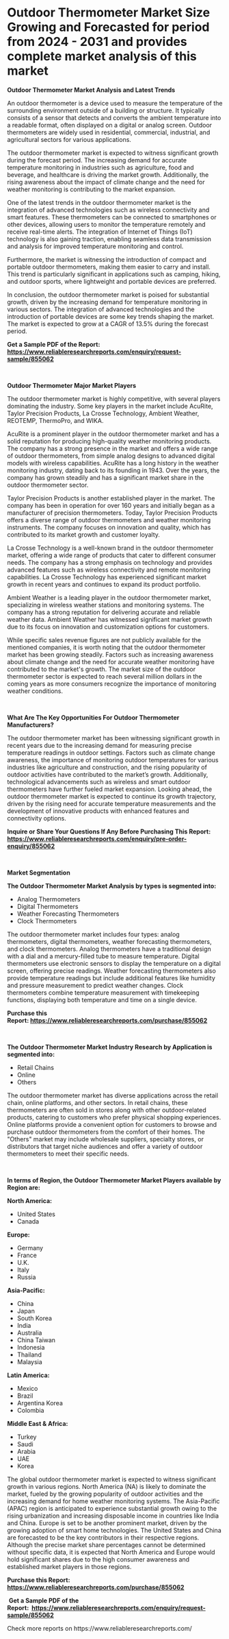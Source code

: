 <p><h1>Outdoor Thermometer Market Size Growing and Forecasted for period from 2024 - 2031 and provides complete market analysis of this market</h1></p><p><strong>Outdoor Thermometer Market Analysis and Latest Trends</strong></p>
<p><p>An outdoor thermometer is a device used to measure the temperature of the surrounding environment outside of a building or structure. It typically consists of a sensor that detects and converts the ambient temperature into a readable format, often displayed on a digital or analog screen. Outdoor thermometers are widely used in residential, commercial, industrial, and agricultural sectors for various applications.</p><p>The outdoor thermometer market is expected to witness significant growth during the forecast period. The increasing demand for accurate temperature monitoring in industries such as agriculture, food and beverage, and healthcare is driving the market growth. Additionally, the rising awareness about the impact of climate change and the need for weather monitoring is contributing to the market expansion.</p><p>One of the latest trends in the outdoor thermometer market is the integration of advanced technologies such as wireless connectivity and smart features. These thermometers can be connected to smartphones or other devices, allowing users to monitor the temperature remotely and receive real-time alerts. The integration of Internet of Things (IoT) technology is also gaining traction, enabling seamless data transmission and analysis for improved temperature monitoring and control.</p><p>Furthermore, the market is witnessing the introduction of compact and portable outdoor thermometers, making them easier to carry and install. This trend is particularly significant in applications such as camping, hiking, and outdoor sports, where lightweight and portable devices are preferred.</p><p>In conclusion, the outdoor thermometer market is poised for substantial growth, driven by the increasing demand for temperature monitoring in various sectors. The integration of advanced technologies and the introduction of portable devices are some key trends shaping the market. The market is expected to grow at a CAGR of 13.5% during the forecast period.</p></p>
<p><strong>Get a Sample PDF of the Report:&nbsp; <a href="https://www.reliableresearchreports.com/enquiry/request-sample/855062">https://www.reliableresearchreports.com/enquiry/request-sample/855062</a></strong></p>
<p>&nbsp;</p>
<p><strong>Outdoor Thermometer Major Market Players</strong></p>
<p><p>The outdoor thermometer market is highly competitive, with several players dominating the industry. Some key players in the market include AcuRite, Taylor Precision Products, La Crosse Technology, Ambient Weather, REOTEMP, ThermoPro, and WIKA.</p><p>AcuRite is a prominent player in the outdoor thermometer market and has a solid reputation for producing high-quality weather monitoring products. The company has a strong presence in the market and offers a wide range of outdoor thermometers, from simple analog designs to advanced digital models with wireless capabilities. AcuRite has a long history in the weather monitoring industry, dating back to its founding in 1943. Over the years, the company has grown steadily and has a significant market share in the outdoor thermometer sector.</p><p>Taylor Precision Products is another established player in the market. The company has been in operation for over 160 years and initially began as a manufacturer of precision thermometers. Today, Taylor Precision Products offers a diverse range of outdoor thermometers and weather monitoring instruments. The company focuses on innovation and quality, which has contributed to its market growth and customer loyalty.</p><p>La Crosse Technology is a well-known brand in the outdoor thermometer market, offering a wide range of products that cater to different consumer needs. The company has a strong emphasis on technology and provides advanced features such as wireless connectivity and remote monitoring capabilities. La Crosse Technology has experienced significant market growth in recent years and continues to expand its product portfolio.</p><p>Ambient Weather is a leading player in the outdoor thermometer market, specializing in wireless weather stations and monitoring systems. The company has a strong reputation for delivering accurate and reliable weather data. Ambient Weather has witnessed significant market growth due to its focus on innovation and customization options for customers.</p><p>While specific sales revenue figures are not publicly available for the mentioned companies, it is worth noting that the outdoor thermometer market has been growing steadily. Factors such as increasing awareness about climate change and the need for accurate weather monitoring have contributed to the market's growth. The market size of the outdoor thermometer sector is expected to reach several million dollars in the coming years as more consumers recognize the importance of monitoring weather conditions.</p></p>
<p>&nbsp;</p>
<p><strong>What Are The Key Opportunities For Outdoor Thermometer Manufacturers?</strong></p>
<p><p>The outdoor thermometer market has been witnessing significant growth in recent years due to the increasing demand for measuring precise temperature readings in outdoor settings. Factors such as climate change awareness, the importance of monitoring outdoor temperatures for various industries like agriculture and construction, and the rising popularity of outdoor activities have contributed to the market’s growth. Additionally, technological advancements such as wireless and smart outdoor thermometers have further fueled market expansion. Looking ahead, the outdoor thermometer market is expected to continue its growth trajectory, driven by the rising need for accurate temperature measurements and the development of innovative products with enhanced features and connectivity options.</p></p>
<p><strong>Inquire or Share Your Questions If Any Before Purchasing This Report: <a href="https://www.reliableresearchreports.com/enquiry/pre-order-enquiry/855062">https://www.reliableresearchreports.com/enquiry/pre-order-enquiry/855062</a></strong></p>
<p>&nbsp;</p>
<p><strong>Market Segmentation</strong></p>
<p><strong>The Outdoor Thermometer Market Analysis by types is segmented into:</strong></p>
<p><ul><li>Analog Thermometers</li><li>Digital Thermometers</li><li>Weather Forecasting Thermometers</li><li>Clock Thermometers</li></ul></p>
<p><p>The outdoor thermometer market includes four types: analog thermometers, digital thermometers, weather forecasting thermometers, and clock thermometers. Analog thermometers have a traditional design with a dial and a mercury-filled tube to measure temperature. Digital thermometers use electronic sensors to display the temperature on a digital screen, offering precise readings. Weather forecasting thermometers also provide temperature readings but include additional features like humidity and pressure measurement to predict weather changes. Clock thermometers combine temperature measurement with timekeeping functions, displaying both temperature and time on a single device.</p></p>
<p><strong>Purchase this Report:&nbsp;<a href="https://www.reliableresearchreports.com/purchase/855062">https://www.reliableresearchreports.com/purchase/855062</a></strong></p>
<p>&nbsp;</p>
<p><strong>The Outdoor Thermometer Market Industry Research by Application is segmented into:</strong></p>
<p><ul><li>Retail Chains</li><li>Online</li><li>Others</li></ul></p>
<p><p>The outdoor thermometer market has diverse applications across the retail chain, online platforms, and other sectors. In retail chains, these thermometers are often sold in stores along with other outdoor-related products, catering to customers who prefer physical shopping experiences. Online platforms provide a convenient option for customers to browse and purchase outdoor thermometers from the comfort of their homes. The "Others" market may include wholesale suppliers, specialty stores, or distributors that target niche audiences and offer a variety of outdoor thermometers to meet their specific needs.</p></p>
<p>&nbsp;</p>
<p><strong>In terms of Region, the Outdoor Thermometer Market Players available by Region are:</strong></p>
<p>
    <p> <strong> North America: </strong>
        <ul>
            <li>United States</li>
            <li>Canada</li>
        </ul>
        </p> 
    <p> <strong> Europe: </strong>
        <ul>
            <li>Germany</li>
            <li>France</li>
            <li>U.K.</li>
            <li>Italy</li>
            <li>Russia</li>
        </ul>
        </p> 
    <p> <strong> Asia-Pacific: </strong>
        <ul>
            <li>China</li>
            <li>Japan</li>
            <li>South Korea</li>
            <li>India</li>
            <li>Australia</li>
            <li>China Taiwan</li>
            <li>Indonesia</li>
            <li>Thailand</li>
            <li>Malaysia</li>
        </ul>
        </p> 
    <p> <strong> Latin America: </strong>
        <ul>
            <li>Mexico</li>
            <li>Brazil</li>
            <li>Argentina Korea</li>
            <li>Colombia</li>
        </ul>
        </p> 
    <p> <strong> Middle East & Africa: </strong>
        <ul>
            <li>Turkey</li>
            <li>Saudi</li>
            <li>Arabia</li>
            <li>UAE</li>
            <li>Korea</li>
        </ul>
    </p>
    </p>
<p><p>The global outdoor thermometer market is expected to witness significant growth in various regions. North America (NA) is likely to dominate the market, fueled by the growing popularity of outdoor activities and the increasing demand for home weather monitoring systems. The Asia-Pacific (APAC) region is anticipated to experience substantial growth owing to the rising urbanization and increasing disposable income in countries like India and China. Europe is set to be another prominent market, driven by the growing adoption of smart home technologies. The United States and China are forecasted to be the key contributors in their respective regions. Although the precise market share percentages cannot be determined without specific data, it is expected that North America and Europe would hold significant shares due to the high consumer awareness and established market players in those regions.</p></p>
<p><strong>Purchase this Report: <a href="https://www.reliableresearchreports.com/purchase/855062">https://www.reliableresearchreports.com/purchase/855062</a></strong></p>
<p>&nbsp;<strong>Get a Sample PDF of the Report:&nbsp;&nbsp;<a href="https://www.reliableresearchreports.com/enquiry/request-sample/855062">https://www.reliableresearchreports.com/enquiry/request-sample/855062</a></strong></p>
<p><strong></strong></p>
<p>Check more reports on https://www.reliableresearchreports.com/</p>